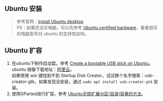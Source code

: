 ## Ubuntu 安装
> 参考官网：[Install Ubuntu desktop](https://ubuntu.com/tutorials/install-ubuntu-desktop#1-overview)<br>
PS：如果还没买电脑，可以先参考 [Ubuntu certified hardware](https://ubuntu.com/certified?q=&limit=20&category=Desktop&category=Laptop)，看看想买的电脑型号对 ubuntu 的支持性如何。
## Ubuntu 扩容

1. 在ubuntu下制作启动盘。参考 [Create a bootable USB stick on Ubuntu](https://ubuntu.com/tutorials/create-a-usb-stick-on-ubuntu#1-overview)。ubuntu 镜像下载地址：[阿里云](http://mirrors.aliyun.com/ubuntu-releases/20.04/)。<br>
   如果使用 win 键找到不到 Startup Disk Creator，试试换个名字搜索：usb-creator-gtk，如果发现没安装，通过 `sudo apt install usb-creator-gtk` 安装。
2. 使用GParted进行扩容。参考 [Ubuntu无损扩展分区(目录)容量的方法](https://blog.csdn.net/jwq2011/article/details/54599744)。